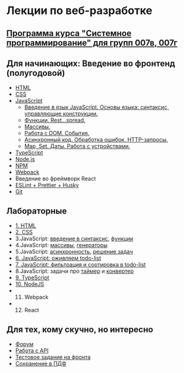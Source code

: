 # Лекции по веб-разработке

## [Программа курса "Системное программирование" для групп 007в, 007г](program-2023.md)

## Для начинающих: Введение во фронтенд (полугодовой)
* [HTML](https://dmitryweiner.github.io/web-lectures/Basic%20-%20HTML.html)
* [CSS](https://dmitryweiner.github.io/web-lectures/Basic%20-%20CSS.html)
* [JavaScript](https://dmitryweiner.github.io/web-lectures/Basic%20-%20JS.html)
  * [Введение в язык JavaScript. Основы языка: синтаксис, управляющие конструкции.](https://dmitryweiner.github.io/web-lectures/JS_part1.html)
  * [Функции. Rest...spread.](https://dmitryweiner.github.io/web-lectures/JS_part2.html)
  * [Массивы.](https://dmitryweiner.github.io/web-lectures/JS_part3.html)
  * [Работа с DOM. События.](https://dmitryweiner.github.io/web-lectures/JS_part4.html)
  * [Асинхронный код. Обработка ошибок. HTTP-запросы.](https://dmitryweiner.github.io/web-lectures/JS_part5.html)
  * [Map, Set. Даты. Работа с устройствами.](https://dmitryweiner.github.io/web-lectures/JS_part6.html)
* [TypeScript](https://dmitryweiner.github.io/web-lectures/Basic%20-%20TypeScript.html)
* [Node.js](https://dmitryweiner.github.io/web-lectures/Basic%20-%20Nodejs.html)
* [NPM](https://dmitryweiner.github.io/web-lectures/Basic%20-%20NPM.html)
* [Webpack](https://dmitryweiner.github.io/web-lectures/Basic%20-%20Webpack.html#/)
* Введение во фреймворк React
* [ESLint + Prettier + Husky](https://dmitryweiner.github.io/web-lectures/EslintPrettierHusky.html)
* [Git](https://dmitryweiner.github.io/web-lectures/Basic%20-%20Git.html)


## Лабораторные

* [1. HTML](src/lab_html.md)
* [2. CSS](src/lab_css.md)
* 3.JavaScript: [введение в синтаксис](src/lab_js_about.md), [функции](src/lab_js_func.md)
* 4.JavaScript: [массивы](src/lab_js_arr.md), [генераторы](src/lab_js_maths.md)
* 5.JavaScript: [асинхронность](src/lab_js_async.md), [решение задач](src/lab_js.md)
* [6. JavaScript: оживляем todo-list](src/lab_js_todo_list.md)
* [7. JavaScript: фильтрация и сортировка в todo-list](src/lab_js_filter.md)
* 8.JavaScript: задачи про [таймер](src/lab_timer.md) и [конвертер](src/lab_convert.md)
* [9. TypeScript](src/lab_ts.md)
* [10. NodeJS](src/lab_nodejs.md)
* 11. Webpack
* 12. React


## Для тех, кому скучно, но интересно

* [Форум](https://github.com/dmitryweiner/web-lectures/blob/main/laba.md)
* [Работа с API](src/api.md)
* [Тестовое задание на фронта](src/test.md)
* [Сохранение в ПДФ](src/pdf.md)
